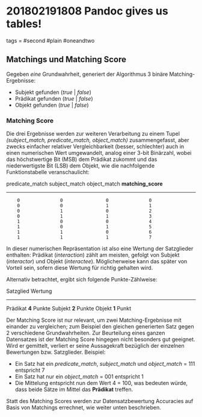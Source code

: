 # 201802191808 Pandoc gives us tables!
tags = #second #plain #oneandtwo

## Matchings und Matching Score

Gegeben *eine* Grundwahrheit, generiert der Algorithmus 3 binäre Matching-Ergebnisse:

* Subjekt gefunden (_true_ | _false_)
* Prädikat gefunden (_true_ | _false_)
* Objekt gefunden (_true_ | _false_)

### Matching Score
Die drei Ergebnisse werden zur weiteren Verarbeitung zu einem  Tupel _(subject_match, predicate_match, object_match)_ zusammengefasst, aber zwecks einfacher relativer Vergleichbarkeit (besser, schlechter) auch in einen numerischen Wert umgewandelt, analog einer 3-bit Binärzahl, wobei das höchstwertige Bit (MSB) dem Prädikat zukommt und das niederwertigste Bit (LSB) dem Objekt, wie die nachfolgende Funktionstabelle veranschaulicht:

 predicate_match   subject_match   object_match   **matching_score**
----------------- --------------- -------------- --------------------
        0               0                0               0
        0               0                1               1
        0               1                0               2
        0               1                1               3
        1               0                0               4
        1               0                1               5
        1               1                0               6
        1               1                1               7

In dieser numerischen Repräsentation ist also eine Wertung der Satzglieder enthalten: Prädikat (_interaction_) zählt am meisten, gefolgt von Subjekt (_interactor_) und Objekt (_interactee_). Möglicherweise kann das später von Vorteil sein, sofern diese Wertung für richtig gehalten wird.

Alternativ betrachtet, ergibt sich folgende Punkte-Zählweise:

Satzglied   Wertung
---------   -----------------------
Prädikat    **4** Punkte
Subjekt     **2** Punkte
Objekt      **1** Punkt

Der Matching Score ist nur relevant, um zwei Matching-Ergebnisse mit einander zu vergleichen; zum Beispiel den gleichen generierten Satz gegen 2 verschiedene Grundwahrheiten. Zur Beurteilung eines ganzen Datensatzes ist der Matching Score hingegen nicht besonders gut geeignet. Wird er gemittelt, verliert er seine Aussagekraft bezüglich der einzelnen Bewertungen bzw. Satzglieder. Beispiel:

* Ein Satz hat ein _predicate_match_, _subject_match_ und _object_match_ = 111 entspricht 7
* Ein Satz hat nur ein _object_match_ = 001 entspricht 1
* Die Mittelung entspricht nun dem Wert 4 = 100, was bedeuten würde, dass beide Sätze im Mittel das **Prädikat** treffen.

Statt des Matching Scores werden zur Datensatzbewertung Accuracies auf Basis von Matchings errechnet, wie weiter unten beschrieben.
